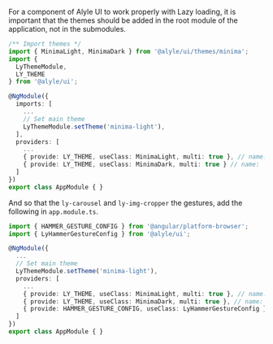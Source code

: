 For a component of Alyle UI to work properly with Lazy loading, it is important that the themes should be added in the root module of the application, not in the submodules.

```ts
/** Import themes */
import { MinimaLight, MinimaDark } from '@alyle/ui/themes/minima';
import {
  LyThemeModule,
  LY_THEME
} from '@alyle/ui';

@NgModule({
  imports: [
    ...
    // Set main theme
    LyThemeModule.setTheme('minima-light'),
  ],
  providers: [
    ...
    { provide: LY_THEME, useClass: MinimaLight, multi: true }, // name: `minima-light`
    { provide: LY_THEME, useClass: MinimaDark, multi: true } // name: `minima-dark`
  ]
})
export class AppModule { }
```

And so that the `ly-carousel` and `ly-img-cropper` the gestures, add the following in `app.module.ts`.

```ts
import { HAMMER_GESTURE_CONFIG } from '@angular/platform-browser';
import { LyHammerGestureConfig } from '@alyle/ui';

@NgModule({
  ...
  // Set main theme
  LyThemeModule.setTheme('minima-light'),
  providers: [
    ...
    { provide: LY_THEME, useClass: MinimaLight, multi: true }, // name: `minima-light`
    { provide: LY_THEME, useClass: MinimaDark, multi: true }, // name: `minima-dark`
    { provide: HAMMER_GESTURE_CONFIG, useClass: LyHammerGestureConfig }
  ]
})
export class AppModule { }
```
